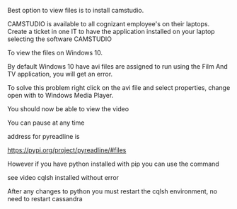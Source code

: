 
Best option to view files is to install camstudio. 

CAMSTUDIO is available to all cognizant employee's on their laptops.
Create a ticket in one IT to have the application installed on your laptop selecting the software CAMSTUDIO


To view the files on Windows 10.

By default Windows 10 have avi files are assigned to run using the  Film And TV   application, you will get an error.

To solve this problem right click on the avi file and select properties, change open with to Windows Media Player.

You should now be able to view the video

You can pause at any time 

address for pyreadline is 


https://pypi.org/project/pyreadline/#files


However if you have python installed with pip you can use the command 

see video cqlsh installed without error

After any changes to python you must restart the cqlsh environment, no need to restart cassandra





